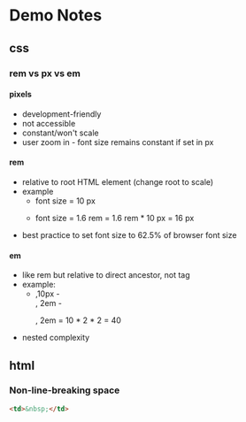 # Demo Notes

## css
### rem vs px vs em
#### pixels
* development-friendly
* not accessible
 * constant/won't scale
 * user zoom in - font size remains constant if set in px
#### rem
* relative to root HTML element (change root to scale)
* example
  - <html> font size = 10 px
  - <p> font size = 1.6 rem = 1.6 rem * 10 px = 16 px
* best practice to set <html> font size to 62.5% of browser font size
#### em
* like rem but relative to direct ancestor, not <html> tag
* example:
  - <html>,10px
    - <div>, 2em
        - <p>, 2em = 10 * 2 * 2 = 40
* nested complexity

## html
### Non-line-breaking space
```HTML
<td>&nbsp;</td>
````
